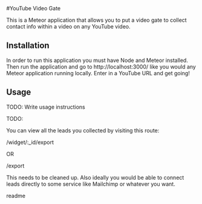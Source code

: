 <snippet>
  <content>
#YouTube Video Gate

This is a Meteor application that allows you to put a video gate to collect contact info within a video on any YouTube video.

## Installation

In order to run this application you must have Node and Meteor installed.  Then run the application and go to http://localhost:3000/ like you would any Meteor application running locally.  Enter in a YouTube URL and get going!

## Usage

TODO: Write usage instructions

TODO:  

You can view all the leads you collected by visiting this route: 

/widget/:_id/export

OR 

/export

This needs to be cleaned up.  Also ideally you would be able to connect leads directly to some service like Mailchimp or whatever you want.


</content>
  <tabTrigger>readme</tabTrigger>
</snippet>